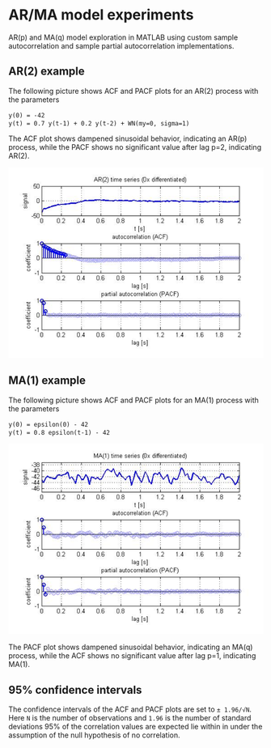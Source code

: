 # AR/MA model experiments

AR(p) and MA(q) model exploration in MATLAB using custom sample autocorrelation and sample partial autocorrelation implementations.

## AR(2) example

The following picture shows ACF and PACF plots for an AR(2) process with the parameters

```
y(0) = -42
y(t) = 0.7 y(t-1) + 0.2 y(t-2) + WN(my=0, sigma=1) 
```

The ACF plot shows dampened sinusoidal behavior, indicating an AR(p) process, while the PACF shows no significant value after lag p=2, indicating AR(2).

![AR(2) model ACF and PACF](ar2_acf_pacf.jpg)

## MA(1) example

The following picture shows ACF and PACF plots for an MA(1) process with the parameters

```
y(0) = epsilon(0) - 42
y(t) = 0.8 epsilon(t-1) - 42 
```

![MA(1) model ACF and PACF](ma1_acf_pacf.jpg)

The PACF plot shows dampened sinusoidal behavior, indicating an MA(q) process, while the ACF shows no significant value after lag p=1, indicating MA(1).

## 95% confidence intervals

The confidence intervals of the ACF and PACF plots are set to `± 1.96/√N`. Here `N` is the number of observations and `1.96` is the number of standard deviations 95% of the correlation values are expected lie within in under the assumption of the null hypothesis of no correlation. 